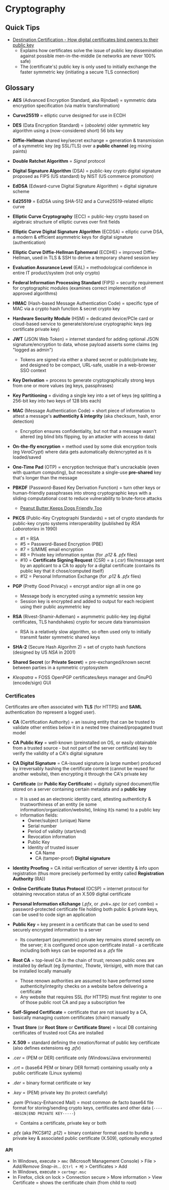 # Cryptography

## Quick Tips

* [Destination Certification - How digital certificates bind owners to their public key](https://www.youtube.com/watch?v=5rT6fZUwhG8)
  * Explains how certificates solve the issue of public key dissemination against possible men-in-the-middle (ie networks are never 100% safe)
  * The (certificate's) public key is only used to initially exchange the faster symmetric key (initiating a secure TLS connection)

## Glossary

* **AES** (Advanced Encryption Standard, aka Rijndael) = symmetric data encryption specification (via matrix transformation)
* **Curve25519** = elliptic curve designed for use in ECDH
* **DES** (Data Encryption Standard) = (_obsolete_) older symmetric key algorithm using a (now-considered short) 56 bits key
* **Diffie-Hellman** shared key/secret exchange = generation & transmission of a symmetric key (eg SSL/TLS) over a **public channel** (eg mixing paints)
* **Double Ratchet Algorithm** = _Signal_ protocol
* **Digital Signature Algorithm** (DSA) = public-key crypto digital signature proposed as FIPS (US standard) by NIST (US commerce promotion)
* **EdDSA** (Edward-curve Digital Signature Algorithm) = digital signature scheme
* **Ed25519** = EdDSA using SHA-512 and a Curve25519-related elliptic curve
* **Elliptic Curve Cryptography** (ECC) = public-key crypto based on algebraic structure of elliptic curves over finit fields
* **Elliptic Curve Digital Signature Algorithm** (ECDSA) = elliptic curve DSA, a modern & efficient asymmetric keys for digital signature (authentication)
* **Elliptic Curve Diffie-Hellman Ephemeral** (ECDHE) = improved Diffie-Hellman, used in TLS & SSH to derive a temporary shared session key
* **Evaluation Assurance Level** (EAL) = methodological confidence in entire IT product/system (not only crypto)
* **Federal Information Processing Standard** (FIPS) = security requirement for cryptographic modules (examines correct implementation of approved algorithms)
* **HMAC** (Hash-based Message Authentication Code) = specific type of MAC via a crypto hash function & secret crypto key
* **Hardware Security Module** (HSM) = dedicated device/PCIe card or cloud-based service to generate/store/use cryptographic keys (eg certificate private key)
* **JWT** (JSON Web Token) = internet standard for adding optional JSON signature/encryption to data, whose payload asserts some claims (eg "logged as admin")
  * Tokens are signed via either a shared secret or public/private key, and designed to be compact, URL-safe, usable in a web-browser SSO context
* **Key Derivation** = process to generate cryptographically strong keys from one or more values (eg keys, passphrases)
* **Key Partitioning** = dividing a single key into a set of keys (eg splitting a 256-bit key into two keys of 128 bits each)
* **MAC** (Message Authentication Code) = short piece of information to attest a message's **authenticity & integrity** (aka checksum, hash, error detection)
  * Encryption ensures confidentiality, but not that a message wasn't altered (eg blind bits flipping, by an attacker with access to data)
* **On-the-fly encryption** = method used by some disk encryption tools (eg _VeraCrypt_) where data gets automatically de/encrypted as it is loaded/saved
* **One-Time Pad** (OTP) = encryption technique that's uncrackable (even with quantum computing), but necessitate a single-use **pre-shared** key that's longer than the message
* **PBKDF** (Password-Based Key Derivation Function) = turn other keys or human-friendly passphrases into strong cryptographic keys with a sliding computational cost to reduce vulnerability to brute-force attacks
  * [Peanut Butter Keeps Dogs Friendly Too](https://blog.1password.com/defending-against-crackers-peanut-butter-keeps-dogs-friendly-too)
* **PKCS** (Public-Key Cryptographi Standards) = set of crypto standards for public-key crypto systems interoperability (published by _RSA Laboratories_ in 1990)
  * #1 = RSA
  * #5 = Password-Based Encryption (PBE)
  * #7 = S/MIME email encryption
  * #8 = Private key information syntax (for _.p12_ & _.pfx_ files)
  * #10 = **Certificate Signing Request** (CSR) = a (_.csr_) file/message sent by an applicant to a CA to apply for a digital certificate (contains its public key that it chose/computed itself)
  * #12 = Personal Information Exchange (for _.p12_ & _.pfx_ files)
* **PGP** (Pretty Good Privacy) = encrypt and/or sign all in one go
  * Message body is encrypted using a symmetric session key
  * Session key is encrypted and added to output for each recipient using their public asymmetric key
* **RSA** (Rivest-Shamir-Adleman) = asymmetric public-key (eg digital certificates, TLS handshakes) crypto for secure data transmission
  * RSA is a relatively slow algorithm, so often used only to initially transmit faster symmetric shared keys
* **SHA-2** (Secure Hash Algorihm 2) = set of crypto hash functions (designed by US _NSA_ in 2001)
* **Shared Secret** (or **Private Secret**) = pre-exchanged/known secret between parties in a symmetric cryptosystem

* _Kleopatra_ = FOSS OpenPGP certificates/keys manager and GnuPG (encode/sign) GUI

### Certificates

Certificates are often associated with **TLS** (for HTTPS) and **SAML** authentication (to represent a logged user).

* **CA** (Certification Authority) = an issuing entity that can be trusted to validate other entities below it in a nested tree chained/propagated trust model
* **CA Public Key** = well-known (preinstalled on OS, or easily obtainable from a trusted source - but not part of the server certificate) key to verify the validity of a CA's digital signature
* **CA Digital Signature** = CA-issued signature (a large number) produced by irreversably hashing the certificate content (cannot be reused for another website), then encrypting it through the CA's private key
* **Certificate** (or **Public Key Certificate**) = digitally signed document/file stored on a server containing certain metadata and a **public key**
  * It is used as an electronic identity card, attesting authenticity & trustworthiness of an entity (ie some information/organization/website), linking it(s name) to a public key
  * Information fields:
    * Owner/subject (unique) Name
    * Serial number
    * Period of validity (start/end)
    * Revocation information
    * Public Key
    * Identity of trusted issuer
      * CA Name
      * CA (tamper-proof) **Digital signature**
* **Identity Proofing** = CA initial verification of server identity & info upon registration (thus more precisely performed by entity called **Registration Authority** (RA))
* **Online Certificate Status Protocol** (OCSP) = internet protocol for obtaining revocation status of an X.509 digital certificate
* **Personal Information eXchange** (_.pfx_, or _.pvk_+_.spc_ (or _cer_) combo) = password-protected certificate file holding both public & private keys, can be used to code sign an application
* **Public Key** = key present in a certificate that can be used to send securely encrypted information to a server
  * Its counterpart (asymmetric) private key remains stored secretly on the server; it is configured once upon certificate install - a certificate including both keys can be exported as a _.pfx_ file
* **Root CA** = top-level CA in the chain of trust; renown public ones are installed by default (eg _Symantec_, _Thawte_, _Verisign_), with more that can be installed locally manually
  * Those renown authorities are assumed to have performed some authenticity/integrity checks on a website before delivering a certificate
  * Any website that requires SSL (for HTTPS) must first register to one of those public root CA and pay a subscription fee
* **Self-Signed Certificate** = certificate that are not issued by a CA, basically managing custom certificates (chain) manually
* **Trust Store** (or **Root Store** or **Certificate Store**) = local DB containing certificates of trusted root CAs are installed
* **X.509** = standard defining the creation/format of public key certificate (also defines extensions eg _.pfx_)

* _.cer_ = (PEM or DER) certificate only (Windows/Java environments)
* _.crt_ = (base64 PEM or binary DER format) containing usually only a public certificate (Linux systems)
* _.der_ = binary format certificate or key
* _.key_ = (PEM) private key (to protect carefully)
* _.pem_ (Privacy-Enhanced Mail) = most common de facto base64 file format for storing/sending crypto keys, certificates and other data (`-----BEGIN|END PRIVATE KEY-----`)
  * Contains a certificate, private key or both
* _.pfx_ (aka PKCS#12 _.p12_) = binary container format used to bundle a private key & associated public certificate (X.509), optionally encrypted

#### API

* In Windows, execute > `mmc` (Microsoft Management Console) > File > _Add/Remove Snap-in…_ (`Ctrl + M`) > Certificates > Add
* In Windows, execute > `certmgr.msc`
* In Firefox, click on lock > Connection secure > More information > View Certificate = shows the certificate chain (from child to root)
